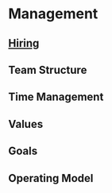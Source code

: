 # Management

## [Hiring](./Hiring)


## Team Structure

## Time Management

## Values

## Goals

## Operating Model